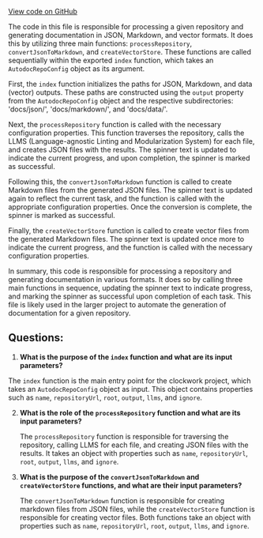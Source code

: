 [View code on GitHub](https://github.com/context-labs/autodoc/blob/master/src/cli/commands/index/index.ts)

The code in this file is responsible for processing a given repository and generating documentation in JSON, Markdown, and vector formats. It does this by utilizing three main functions: `processRepository`, `convertJsonToMarkdown`, and `createVectorStore`. These functions are called sequentially within the exported `index` function, which takes an `AutodocRepoConfig` object as its argument.

First, the `index` function initializes the paths for JSON, Markdown, and data (vector) outputs. These paths are constructed using the `output` property from the `AutodocRepoConfig` object and the respective subdirectories: 'docs/json/', 'docs/markdown/', and 'docs/data/'.

Next, the `processRepository` function is called with the necessary configuration properties. This function traverses the repository, calls the LLMS (Language-agnostic Linting and Modularization System) for each file, and creates JSON files with the results. The spinner text is updated to indicate the current progress, and upon completion, the spinner is marked as successful.

Following this, the `convertJsonToMarkdown` function is called to create Markdown files from the generated JSON files. The spinner text is updated again to reflect the current task, and the function is called with the appropriate configuration properties. Once the conversion is complete, the spinner is marked as successful.

Finally, the `createVectorStore` function is called to create vector files from the generated Markdown files. The spinner text is updated once more to indicate the current progress, and the function is called with the necessary configuration properties.

In summary, this code is responsible for processing a repository and generating documentation in various formats. It does so by calling three main functions in sequence, updating the spinner text to indicate progress, and marking the spinner as successful upon completion of each task. This file is likely used in the larger project to automate the generation of documentation for a given repository.
## Questions: 
 1. **What is the purpose of the `index` function and what are its input parameters?**

   The `index` function is the main entry point for the clockwork project, which takes an `AutodocRepoConfig` object as input. This object contains properties such as `name`, `repositoryUrl`, `root`, `output`, `llms`, and `ignore`.

2. **What is the role of the `processRepository` function and what are its input parameters?**

   The `processRepository` function is responsible for traversing the repository, calling LLMS for each file, and creating JSON files with the results. It takes an object with properties such as `name`, `repositoryUrl`, `root`, `output`, `llms`, and `ignore`.

3. **What is the purpose of the `convertJsonToMarkdown` and `createVectorStore` functions, and what are their input parameters?**

   The `convertJsonToMarkdown` function is responsible for creating markdown files from JSON files, while the `createVectorStore` function is responsible for creating vector files. Both functions take an object with properties such as `name`, `repositoryUrl`, `root`, `output`, `llms`, and `ignore`.